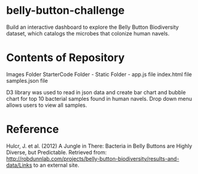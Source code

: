 # belly-button-challenge
Build an interactive dashboard to explore the Belly Button Biodiversity dataset, which catalogs the microbes that colonize human navels.

# Contents of Repository
Images Folder
StarterCode Folder
    - Static Folder
      - app.js file
index.html file
samples.json file

D3 library was used to read in json data and create bar chart and bubble chart for top 10 bacterial samples found in human navels. Drop down menu allows users to view all samples.

# Reference
Hulcr, J. et al. (2012) A Jungle in There: Bacteria in Belly Buttons are Highly Diverse, but Predictable. Retrieved from: http://robdunnlab.com/projects/belly-button-biodiversity/results-and-data/Links to an external site.
